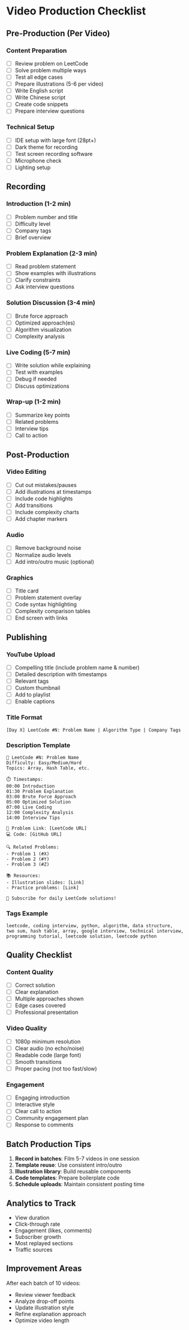 # Video Production Checklist

## Pre-Production (Per Video)

### Content Preparation
- [ ] Review problem on LeetCode
- [ ] Solve problem multiple ways
- [ ] Test all edge cases
- [ ] Prepare illustrations (5-6 per video)
- [ ] Write English script
- [ ] Write Chinese script
- [ ] Create code snippets
- [ ] Prepare interview questions

### Technical Setup
- [ ] IDE setup with large font (28pt+)
- [ ] Dark theme for recording
- [ ] Test screen recording software
- [ ] Microphone check
- [ ] Lighting setup

## Recording

### Introduction (1-2 min)
- [ ] Problem number and title
- [ ] Difficulty level
- [ ] Company tags
- [ ] Brief overview

### Problem Explanation (2-3 min)
- [ ] Read problem statement
- [ ] Show examples with illustrations
- [ ] Clarify constraints
- [ ] Ask interview questions

### Solution Discussion (3-4 min)
- [ ] Brute force approach
- [ ] Optimized approach(es)
- [ ] Algorithm visualization
- [ ] Complexity analysis

### Live Coding (5-7 min)
- [ ] Write solution while explaining
- [ ] Test with examples
- [ ] Debug if needed
- [ ] Discuss optimizations

### Wrap-up (1-2 min)
- [ ] Summarize key points
- [ ] Related problems
- [ ] Interview tips
- [ ] Call to action

## Post-Production

### Video Editing
- [ ] Cut out mistakes/pauses
- [ ] Add illustrations at timestamps
- [ ] Include code highlights
- [ ] Add transitions
- [ ] Include complexity charts
- [ ] Add chapter markers

### Audio
- [ ] Remove background noise
- [ ] Normalize audio levels
- [ ] Add intro/outro music (optional)

### Graphics
- [ ] Title card
- [ ] Problem statement overlay
- [ ] Code syntax highlighting
- [ ] Complexity comparison tables
- [ ] End screen with links

## Publishing

### YouTube Upload
- [ ] Compelling title (include problem name & number)
- [ ] Detailed description with timestamps
- [ ] Relevant tags
- [ ] Custom thumbnail
- [ ] Add to playlist
- [ ] Enable captions

### Title Format
```
[Day X] LeetCode #N: Problem Name | Algorithm Type | Company Tags
```

### Description Template
```
🎯 LeetCode #N: Problem Name
Difficulty: Easy/Medium/Hard
Topics: Array, Hash Table, etc.

⏱️ Timestamps:
00:00 Introduction
01:30 Problem Explanation
03:00 Brute Force Approach
05:00 Optimized Solution
07:00 Live Coding
12:00 Complexity Analysis
14:00 Interview Tips

📝 Problem Link: [LeetCode URL]
💻 Code: [GitHub URL]

🔍 Related Problems:
- Problem 1 (#X)
- Problem 2 (#Y)
- Problem 3 (#Z)

📚 Resources:
- Illustration slides: [Link]
- Practice problems: [Link]

🔔 Subscribe for daily LeetCode solutions!
```

### Tags Example
```
leetcode, coding interview, python, algorithm, data structure, 
two sum, hash table, array, google interview, technical interview,
programming tutorial, leetcode solution, leetcode python
```

## Quality Checklist

### Content Quality
- [ ] Correct solution
- [ ] Clear explanation
- [ ] Multiple approaches shown
- [ ] Edge cases covered
- [ ] Professional presentation

### Video Quality
- [ ] 1080p minimum resolution
- [ ] Clear audio (no echo/noise)
- [ ] Readable code (large font)
- [ ] Smooth transitions
- [ ] Proper pacing (not too fast/slow)

### Engagement
- [ ] Engaging introduction
- [ ] Interactive style
- [ ] Clear call to action
- [ ] Community engagement plan
- [ ] Response to comments

## Batch Production Tips

1. **Record in batches**: Film 5-7 videos in one session
2. **Template reuse**: Use consistent intro/outro
3. **Illustration library**: Build reusable components
4. **Code templates**: Prepare boilerplate code
5. **Schedule uploads**: Maintain consistent posting time

## Analytics to Track

- View duration
- Click-through rate
- Engagement (likes, comments)
- Subscriber growth
- Most replayed sections
- Traffic sources

## Improvement Areas

After each batch of 10 videos:
- Review viewer feedback
- Analyze drop-off points
- Update illustration style
- Refine explanation approach
- Optimize video length